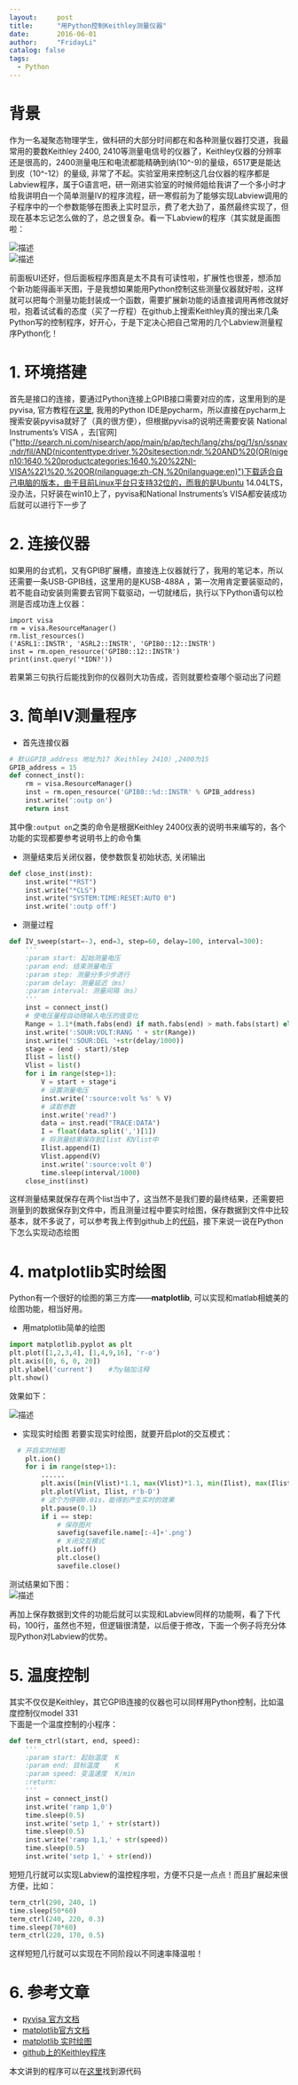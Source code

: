 ```yaml
---
layout:     post
title:      "用Python控制Keithley测量仪器"
date:       2016-06-01
author:     "FridayLi"
catalog: false
tags:
  - Python
---
```


# 背景
作为一名凝聚态物理学生，做科研的大部分时间都在和各种测量仪器打交道，我最常用的要数Keithley 2400, 2410等测量电信号的仪器了，Keithley仪器的分辨率还是很高的，2400测量电压和电流都能精确到纳(10^-9)的量级，6517更是能达到皮（10^-12）的量级, 非常了不起。实验室用来控制这几台仪器的程序都是Labview程序，属于G语言吧，研一刚进实验室的时候师姐给我讲了一个多小时才给我讲明白一个简单测量IV的程序流程，研一寒假前为了能够实现Labview调用的子程序中的一个参数能够在图表上实时显示，费了老大劲了，虽然最终实现了，但现在基本忘记怎么做的了，总之很复杂。看一下Labview的程序（其实就是画图啦：  

![描述](/img/old-post/8688e1980f7a58fbcf27d7d26ebeab2c.PNG)  
![描述](/img/old-post/80ac9e3a40da74800508707f2fc7f9eb.PNG)   

前面板UI还好，但后面板程序图真是太不具有可读性啦，扩展性也很差，想添加个新功能得画半天图，于是我想如果能用Python控制这些测量仪器就好啦，这样就可以把每个测量功能封装成一个函数，需要扩展新功能的话直接调用再修改就好啦，抱着试试看的态度（买了一疗程）在github上搜索Keithley真的搜出来几条Python写的控制程序，好开心，于是下定决心把自己常用的几个Labview测量程序Python化！

# 1. 环境搭建
首先是接口的连接，要通过Python连接上GPIB接口需要对应的库，这里用到的是pyvisa, 官方教程在[这里](https://pyvisa.readthedocs.org/en/stable/), 我用的Python IDE是pycharm，所以直接在pycharm上搜索安装pyvisa就好了（真的很方便），但根据pyvisa的说明还需要安装 National Instruments’s VISA ，去[官网]("http://search.ni.com/nisearch/app/main/p/ap/tech/lang/zhs/pg/1/sn/ssnav:ndr/fil/AND(nicontenttype:driver,%20sitesection:ndr,%20AND%20(OR(nigen10:1640,%20productcategories:1640,%20%22NI-VISA%22)%20,%20OR(nilanguage:zh-CN,%20nilanguage:en)")下载适合自己电脑的版本，由于目前Linux平台只支持32位的，而我的是Ubuntu 14.04LTS，没办法，只好装在win10上了，pyvisa和National Instruments’s VISA都安装成功后就可以进行下一步了  


# 2. 连接仪器
如果用的台式机，又有GPIB扩展槽，直接连上仪器就行了，我用的笔记本，所以还需要一条USB-GPIB线，这里用的是KUSB-488A  ，第一次用肯定要装驱动的，若不能自动安装则需要去官网下载驱动，一切就绪后，执行以下Python语句以检测是否成功连上仪器：
```
import visa
rm = visa.ResourceManager()
rm.list_resources()
('ASRL1::INSTR', 'ASRL2::INSTR', 'GPIB0::12::INSTR')
inst = rm.open_resource('GPIB0::12::INSTR')
print(inst.query('*IDN?'))
```
若果第三句执行后能找到你的仪器则大功告成，否则就要检查哪个驱动出了问题
# 3. 简单IV测量程序
* 首先连接仪器
```python
# 默认GPIB_address 地址为17（Keithley 2410）,2400为15
GPIB_address = 15
def connect_inst():
    rm = visa.ResourceManager()
    inst = rm.open_resource('GPIB0::%d::INSTR' % GPIB_address)
    inst.write(':outp on')
    return inst
```
其中像`:output on`之类的命令是根据Keithley 2400仪表的说明书来编写的，各个功能的实现都要参考说明书上的命令集
* 测量结束后关闭仪器，使参数恢复初始状态, 关闭输出
```python
def close_inst(inst):
    inst.write("*RST")
    inst.write("*CLS")
    inst.write("SYSTEM:TIME:RESET:AUTO 0")
    inst.write(':outp off')
```
* 测量过程
```python
def IV_sweep(start=-3, end=3, step=60, delay=100, interval=300):
    '''
    :param start: 起始测量电压
    :param end: 结束测量电压
    :param step: 测量分多少步进行
    :param delay: 测量延迟（ms）
    :param interval: 测量间隔（ms）
    '''
    inst = connect_inst()
    # 使电压量程自动随输入电压的值变化
    Range = 1.1*(math.fabs(end) if math.fabs(end) > math.fabs(start) else math.fabs(start))
    inst.write(':SOUR:VOLT:RANG ' + str(Range))
    inst.write(':SOUR:DEL '+str(delay/1000))
    stage = (end - start)/step
    Ilist = list()
    Vlist = list()
    for i in range(step+1):
        V = start + stage*i
        # 设置测量电压
        inst.write(':source:volt %s' % V)
        # 读取参数
        inst.write('read?')
        data = inst.read("TRACE:DATA")
        I = float(data.split(',')[1])
        # 将测量结果保存到Ilist 和Vlist中
        Ilist.append(I)
        Vlist.append(V)
        inst.write(':source:volt 0')
        time.sleep(interval/1000)
    close_inst(inst)
```
这样测量结果就保存在两个list当中了，这当然不是我们要的最终结果，还需要把测量到的数据保存到文件中，而且测量过程中要实时绘图，保存数据到文件中比较基本，就不多说了，可以参考我上传到github上的[代码](https://github.com/Friday21/Keithley_measure)，接下来说一说在Python下怎么实现动态绘图
# 4. matplotlib实时绘图
Python有一个很好的绘图的第三方库——**matplotlib**, 可以实现和matlab相媲美的绘图功能，相当好用。
* 用matplotlib简单的绘图
```python
import matplotlib.pyplot as plt
plt.plot([1,2,3,4], [1,4,9,16], 'r-o')
plt.axis([0, 6, 0, 20])
plt.ylabel('current')    #为y轴加注释
plt.show()
```
效果如下：  

![描述](/img/old-post/fd949d4d7d66c09bcab30c76f53a77b6.PNG)   

* 实现实时绘图
若要实现实时绘图，就要开启plot的交互模式：
```python
  # 开启实时绘图
    plt.ion()
    for i in range(step+1):
        ......
        plt.axis([min(Vlist)*1.1, max(Vlist)*1.1, min(Ilist), max(Ilist)])
        plt.plot(Vlist, Ilist, r'b-D')
        # 这个为停顿0.01s，能得到产生实时的效果
        plt.pause(0.1)
        if i == step:
            # 保存图片
            savefig(savefile.name[:-4]+'.png')
            # 关闭交互模式
            plt.ioff()
            plt.close()
            savefile.close()
```
测试结果如下图：  
![描述](/img/old-post/98c32695b8e68a6886609b285d22792d.PNG)	  


再加上保存数据到文件的功能后就可以实现和Labview同样的功能啊，看了下代码，100行，虽然也不短，但逻辑很清楚，以后便于修改，下面一个例子将充分体现Python对Labview的优势。  
# 5. 温度控制
其实不仅仅是Keithley，其它GPIB连接的仪器也可以同样用Python控制，比如温度控制仪model 331  
下面是一个温度控制的小程序：
```python
def term_ctrl(start, end, speed):
    '''
    :param start: 起始温度  K
    :param end: 目标温度    K
    :param speed: 变温速度  K/min
    :return:
    '''
    inst = connect_inst()
    inst.write('ramp 1,0')
    time.sleep(0.5)
    inst.write('setp 1,' + str(start))
    time.sleep(0.5)
    inst.write('ramp 1,1,' + str(speed))
    time.sleep(0.5)
    inst.write('setp 1,' + str(end))
```
短短几行就可以实现Labview的温控程序啦，方便不只是一点点！而且扩展起来很方便，比如：  
```python
term_ctrl(290, 240, 1)
time.sleep(50*60)
term_ctrl(240, 220, 0.3)
time.sleep(70*60)
term_ctrl(220, 170, 0.5)
```
这样短短几行就可以实现在不同阶段以不同速率降温啦！

# 6. 参考文章
* [pyvisa 官方文档](https://pyvisa.readthedocs.org/en/stable/)
* [matplotlib官方文档](http://matplotlib.org/1.5.1/users/pyplot_tutorial.html)  
* [matplotlib 实时绘图](http://www.noneface.com/2015/10/25/EE-python-serial.html)
* [github上的Keithley程序](https://github.com/hinnefe2/keithley)  

本文讲到的程序可以在[这里](https://github.com/Friday21/Keithley_measure)找到源代码